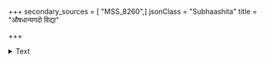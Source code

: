 +++
secondary_sources = [ "MSS_8260",]
jsonClass = "Subhaashita"
title = "औषधान्यगदो विद्या"

+++

<details><summary>Text</summary>

औषधान्यगदो विद्या दैवी च विविधा स्थितिः।  
तपसैव प्रसिध्यन्ति तपस् तेषां हि साधनम्॥
</details>
